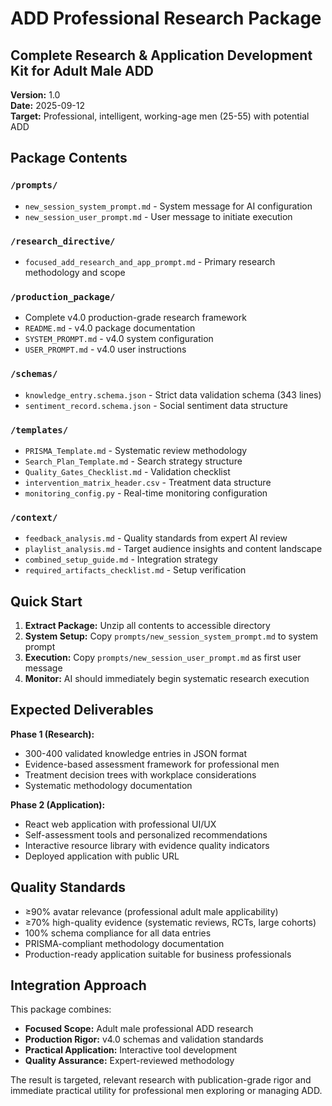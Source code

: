# ADD Professional Research Package
## Complete Research & Application Development Kit for Adult Male ADD

**Version:** 1.0  
**Date:** 2025-09-12  
**Target:** Professional, intelligent, working-age men (25-55) with potential ADD

## Package Contents

### `/prompts/`
- `new_session_system_prompt.md` - System message for AI configuration
- `new_session_user_prompt.md` - User message to initiate execution

### `/research_directive/`
- `focused_add_research_and_app_prompt.md` - Primary research methodology and scope

### `/production_package/`
- Complete v4.0 production-grade research framework
- `README.md` - v4.0 package documentation
- `SYSTEM_PROMPT.md` - v4.0 system configuration
- `USER_PROMPT.md` - v4.0 user instructions

### `/schemas/`
- `knowledge_entry.schema.json` - Strict data validation schema (343 lines)
- `sentiment_record.schema.json` - Social sentiment data structure

### `/templates/`
- `PRISMA_Template.md` - Systematic review methodology
- `Search_Plan_Template.md` - Search strategy structure
- `Quality_Gates_Checklist.md` - Validation checklist
- `intervention_matrix_header.csv` - Treatment data structure
- `monitoring_config.py` - Real-time monitoring configuration

### `/context/`
- `feedback_analysis.md` - Quality standards from expert AI review
- `playlist_analysis.md` - Target audience insights and content landscape
- `combined_setup_guide.md` - Integration strategy
- `required_artifacts_checklist.md` - Setup verification

## Quick Start

1. **Extract Package:** Unzip all contents to accessible directory
2. **System Setup:** Copy `prompts/new_session_system_prompt.md` to system prompt
3. **Execution:** Copy `prompts/new_session_user_prompt.md` as first user message
4. **Monitor:** AI should immediately begin systematic research execution

## Expected Deliverables

**Phase 1 (Research):**
- 300-400 validated knowledge entries in JSON format
- Evidence-based assessment framework for professional men
- Treatment decision trees with workplace considerations
- Systematic methodology documentation

**Phase 2 (Application):**
- React web application with professional UI/UX
- Self-assessment tools and personalized recommendations
- Interactive resource library with evidence quality indicators
- Deployed application with public URL

## Quality Standards

- ≥90% avatar relevance (professional adult male applicability)
- ≥70% high-quality evidence (systematic reviews, RCTs, large cohorts)
- 100% schema compliance for all data entries
- PRISMA-compliant methodology documentation
- Production-ready application suitable for business professionals

## Integration Approach

This package combines:
- **Focused Scope:** Adult male professional ADD research
- **Production Rigor:** v4.0 schemas and validation standards
- **Practical Application:** Interactive tool development
- **Quality Assurance:** Expert-reviewed methodology

The result is targeted, relevant research with publication-grade rigor and immediate practical utility for professional men exploring or managing ADD.

